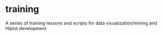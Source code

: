 # training
A series of training lessons and scripts for data visualization/mining and Hiplot development
